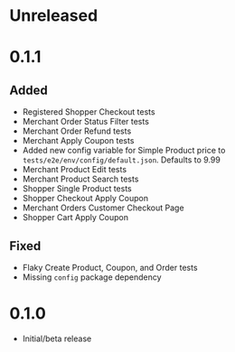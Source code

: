 # Unreleased

# 0.1.1

## Added

- Registered Shopper Checkout tests
- Merchant Order Status Filter tests
- Merchant Order Refund tests
- Merchant Apply Coupon tests
- Added new config variable for Simple Product price to `tests/e2e/env/config/default.json`. Defaults to 9.99
- Merchant Product Edit tests
- Merchant Product Search tests
- Shopper Single Product tests
- Shopper Checkout Apply Coupon
- Merchant Orders Customer Checkout Page
- Shopper Cart Apply Coupon

## Fixed

- Flaky Create Product, Coupon, and Order tests
- Missing `config` package dependency

# 0.1.0

- Initial/beta release
